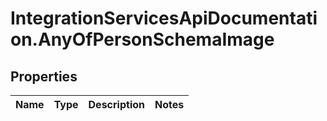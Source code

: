 # IntegrationServicesApiDocumentation.AnyOfPersonSchemaImage

## Properties
Name | Type | Description | Notes
------------ | ------------- | ------------- | -------------
